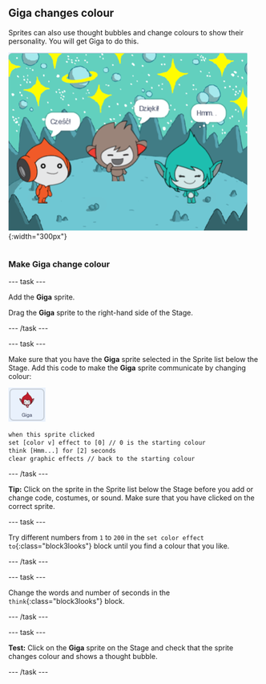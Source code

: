 ## Giga changes colour

<div style="display: flex; flex-wrap: wrap">
<div style="flex-basis: 200px; flex-grow: 1; margin-right: 15px;">
Sprites can also use thought bubbles and change colours to show their personality. You will get Giga to do this.
</div>
<div>

![The Giga sprite thinking, "Hmm...".](images/giga-step2.png){:width="300px"}

</div>
</div>

### Make Giga change colour

--- task ---

Add the **Giga** sprite.

Drag the **Giga** sprite to the right-hand side of the Stage.

--- /task ---

--- task ---

Make sure that you have the **Giga** sprite selected in the Sprite list below the Stage. Add this code to make the **Giga** sprite communicate by changing colour:

![The Giga sprite.](images/giga-sprite.png)

```blocks3
when this sprite clicked
set [color v] effect to [0] // 0 is the starting colour
think [Hmm...] for [2] seconds 
clear graphic effects // back to the starting colour
```

--- /task ---

**Tip:** Click on the sprite in the Sprite list below the Stage before you add or change code, costumes, or sound. Make sure that you have clicked on the correct sprite.

--- task ---

Try different numbers from `1` to `200` in the `set color effect to`{:class="block3looks"} block until you find a colour that you like.

--- /task ---

--- task ---

Change the words and number of seconds in the `think`{:class="block3looks"} block.

--- /task ---

--- task ---

**Test:** Click on the **Giga** sprite on the Stage and check that the sprite changes colour and shows a thought bubble.

--- /task ---

